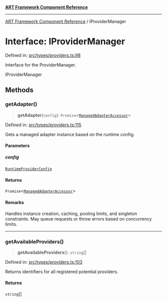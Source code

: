 [**ART Framework Component Reference**](../README.md)

***

[ART Framework Component Reference](../README.md) / IProviderManager

# Interface: IProviderManager

Defined in: [src/types/providers.ts:98](https://github.com/hashangit/ART/blob/e4c184bd9ffa5ef078ee6a88704f24584b173411/src/types/providers.ts#L98)

Interface for the ProviderManager.

 IProviderManager

## Methods

### getAdapter()

> **getAdapter**(`config`): `Promise`\<[`ManagedAdapterAccessor`](ManagedAdapterAccessor.md)\>

Defined in: [src/types/providers.ts:115](https://github.com/hashangit/ART/blob/e4c184bd9ffa5ef078ee6a88704f24584b173411/src/types/providers.ts#L115)

Gets a managed adapter instance based on the runtime config.

#### Parameters

##### config

[`RuntimeProviderConfig`](RuntimeProviderConfig.md)

#### Returns

`Promise`\<[`ManagedAdapterAccessor`](ManagedAdapterAccessor.md)\>

#### Remarks

Handles instance creation, caching, pooling limits, and singleton constraints.
May queue requests or throw errors based on concurrency limits.

***

### getAvailableProviders()

> **getAvailableProviders**(): `string`[]

Defined in: [src/types/providers.ts:103](https://github.com/hashangit/ART/blob/e4c184bd9ffa5ef078ee6a88704f24584b173411/src/types/providers.ts#L103)

Returns identifiers for all registered potential providers.

#### Returns

`string`[]
